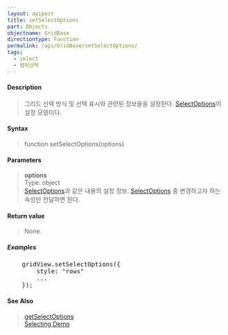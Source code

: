 ```yaml
---
layout: apipost
title: setSelectOptions
part: Objects
objectname: GridBase
directiontype: Function
permalink: /api/GridBase/setSelectOptions/
tags:
  - select
  - 범위선택
---
```



#### Description

> 그리드 선택 방식 및 선택 표시와 관련된 정보들을 설정한다. [SelectOptions](/api/types/SelectOptions/)이 설정 모델이다.

#### Syntax

> function setSelectOptions(options)

#### Parameters

> **options**  
> Type: object  
> [SelectOptions](/api/types/SelectOptions/)과 같은 내용의 설정 정보. [SelectOptions](/api/types/SelectOptions/) 중 변경하고자 하는 속성만 전달하면 된다.  

#### Return value

> None.

##### Examples 

<pre class="prettyprint">
    gridView.setSelectOptions({
        style: "rows"
        ...
    });
</pre>

#### See Also
> [getSelectOptions](/api/GridBase/getSelectOptions)  
> [Selecting Demo](http://demo.realgrid.com/Demo/Selecting)